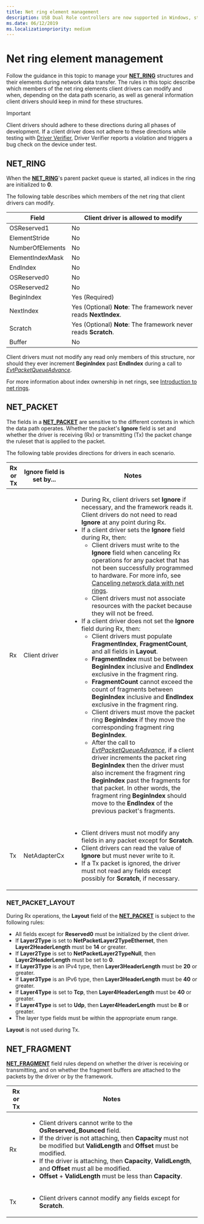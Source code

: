 ```yaml
---
title: Net ring element management
description: USB Dual Role controllers are now supported in Windows, starting with Windows 10.
ms.date: 06/12/2019
ms.localizationpriority: medium
---
```


# Net ring element management

Follow the guidance in this topic to manage your [**NET_RING**](/windows-hardware/drivers/ddi/ring/ns-ring-_net_ring) structures and their elements during network data transfer. The rules in this topic describe which members of the net ring elements client drivers can modify and when, depending on the data path scenario, as well as general information client drivers should keep in mind for these structures. 

> [!IMPORTANT]
> Client drivers should adhere to these directions during all phases of development. If a client driver does not adhere to these directions while testing with [Driver Verifier](../devtest/driver-verifier.md), Driver Verifier reports a violation and triggers a bug check on the device under test.

## NET_RING

When the [**NET_RING**](/windows-hardware/drivers/ddi/ring/ns-ring-_net_ring)'s parent packet queue is started, all indices in the ring are initialized to **0**.

The following table describes which members of the net ring that client drivers can modify.

| Field | Client driver is allowed to modify |
| --- | --- |
| OSReserved1 | No |
| ElementStride | No |
| NumberOfElements | No |
| ElementIndexMask | No |
| EndIndex | No |
| OSReserved0 | No |
| OSReserved2 | No |
| BeginIndex | Yes (Required) |
| NextIndex | Yes (Optional) **Note**: The framework never reads **NextIndex**. |
| Scratch | Yes (Optional) **Note**: The framework never reads **Scratch**. |
| Buffer | No |

Client drivers must not modify any read only members of this structure, nor should they ever increment **BeginIndex** past **EndIndex** during a call to [*EvtPacketQueueAdvance*](/windows-hardware/drivers/ddi/netpacketqueue/nc-netpacketqueue-evt_packet_queue_advance).

For more information about index ownership in net rings, see [Introduction to net rings](introduction-to-net-rings.md).

## NET_PACKET

The fields in a [**NET_PACKET**](/windows-hardware/drivers/ddi/packet/ns-packet-_net_packet) are sensitive to the different contexts in which the data path operates. Whether the packet's **Ignore** field is set and whether the driver is receiving (Rx) or transmitting (Tx) the packet change the ruleset that is applied to the packet.

The following table provides directions for drivers in each scenario.

| Rx or Tx | Ignore field is set by... | Notes |
| --- | --- | --- |
| Rx | Client driver | <ul><li>During Rx, client drivers set **Ignore** if necessary, and the framework reads it. Client drivers do not need to read **Ignore** at any point during Rx.</li><li>If a client driver sets the **Ignore** field during Rx, then:<ul><li>Client drivers must write to the **Ignore** field when canceling Rx operations for any packet that has not been successfully programmed to hardware. For more info, see [Canceling network data with net rings](canceling-network-data-with-net-rings.md).</li><li>Client drivers must not associate resources with the packet because they will not be freed.</li></ul></li><li>If a client driver does not set the **Ignore** field during Rx, then:<ul><li>Client drivers must populate **FragmentIndex**, **FragmentCount**, and all fields in **Layout**.</li><li>**FragmentIndex** must be between **BeginIndex** inclusive and **EndIndex** exclusive in the fragment ring.</li><li>**FragmentCount** cannot exceed the count of fragments between **BeginIndex** inclusive and **EndIndex** exclusive in the fragment ring.</li><li>Client drivers must move the packet ring **BeginIndex** if they move the corresponding fragment ring **BeginIndex**.</li><li>After the call to [*EvtPacketQueueAdvance*](/windows-hardware/drivers/ddi/netpacketqueue/nc-netpacketqueue-evt_packet_queue_advance), if a client driver increments the packet ring **BeginIndex** then the driver must also increment the fragment ring **BeginIndex** past the fragments for that packet. In other words, the fragment ring **BeginIndex** should move to the **EndIndex** of the previous packet's fragments.</li></ul></ul> |
| Tx | NetAdapterCx | <ul><li>Client drivers must not modify any fields in any packet except for **Scratch**.</li><li>Client drivers can read the value of **Ignore** but must never write to it.</li><li>If a Tx packet is ignored, the driver must not read any fields except possibly for **Scratch**, if necessary.</li></ul> |

### NET_PACKET_LAYOUT

During Rx operations, the **Layout** field of the [**NET_PACKET**](/windows-hardware/drivers/ddi/packet/ns-packet-_net_packet) is subject to the following rules:

- All fields except for **Reserved0** must be initialized by the client driver.
- If **Layer2Type** is set to **NetPacketLayer2TypeEthernet**, then **Layer2HeaderLength** must be **14** or greater.
- If **Layer2Type** is set to **NetPacketLayer2TypeNull**, then **Layer2HeaderLength** must be set to **0**.
- If **Layer3Type** is an IPv4 type, then **Layer3HeaderLength** must be **20** or greater.
- If **Layer3Type** is an IPv6 type, then **Layer3HeaderLength** must be **40** or greater.
- If **Layer4Type** is set to **Tcp**, then **Layer4HeaderLength** must be **40** or greater.
- If **Layer4Type** is set to **Udp**, then **Layer4HeaderLength** must be **8** or greater.
- The layer type fields must be within the appropriate enum range.

**Layout** is not used during Tx.

## NET_FRAGMENT

[**NET_FRAGMENT**](/windows-hardware/drivers/ddi/fragment/ns-fragment-_net_fragment) field rules depend on whether the driver is receiving or transmitting, and on whether the fragment buffers are attached to the packets by the driver or by the framework.

| Rx or Tx | Notes |
| --- | --- |
| Rx | <ul><li>Client drivers cannot write to the **OsReserved_Bounced** field.</li><li>If the driver is not attaching, then **Capacity** must not be modified but **ValidLength** and **Offset** must be modified.</li><li>If the driver is attaching, then **Capacity**, **ValidLength**, and **Offset** must all be modified.</li><li>**Offset** + **ValidLength** must be less than **Capacity**.</li></ul> |
| Tx | <ul><li>Client drivers cannot modify any fields except for **Scratch**.</li></ul> |